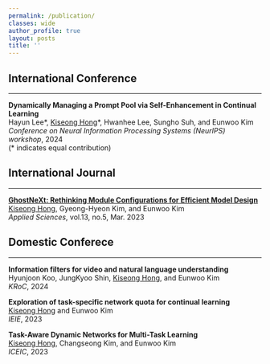 ```yaml
---
permalink: /publication/
classes: wide
author_profile: true
layout: posts
title: ''
---
```


## International Conference
___
**Dynamically Managing a Prompt Pool via Self-Enhancement in Continual Learning<br>**
Hayun Lee\*, <U>Kiseong Hong</U>\*, Hwanhee Lee, Sungho Suh, and Eunwoo Kim<br>
*Conference on Neural Information Processing Systems (NeurIPS) workshop*, 2024<br>
(\* indicates equal contribution)

## International Journal
___
**[GhostNeXt: Rethinking Module Configurations for Efficient Model Design](https://www.mdpi.com/2076-3417/13/5/3301)<br>**
<U>Kiseong Hong</U>, Gyeong-Hyeon Kim, and Eunwoo Kim<br>
*Applied Sciences*, vol.13, no.5, Mar. 2023


## Domestic Conferece
___
**Information filters for video and natural language understanding<br>**
Hyunjoon Koo, JungKyoo Shin, <U>Kiseong Hong</U>, and Eunwoo Kim<br>
*KRoC*, 2024


**Exploration of task-specific network quota for continual learning<br>**
<U>Kiseong Hong</U> and Eunwoo Kim<br>
*IEIE*, 2023


**Task-Aware Dynamic Networks for Multi-Task Learning<br>**
<U>Kiseong Hong</U>, Changseong Kim, and Eunwoo Kim<br>
*ICEIC*, 2023

